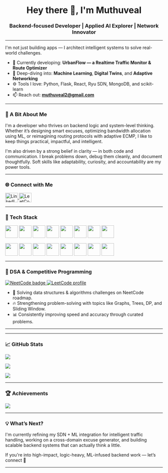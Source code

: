 <h1 align="center">Hey there 👋, I'm Muthuveal</h1>
<h3 align="center">Backend-focused Developer | Applied AI Explorer | Network Innovator</h3>


---

 I'm not just building apps — I architect intelligent systems to solve real-world challenges.

- 🔬 Currently developing: **UrbanFlow — a Realtime Traffic Monitor & Route Optimizer**  
- 🧠 Deep-diving into: **Machine Learning**, **Digital Twins**, and **Adaptive Networking**
- ⚙️ Tools I love: Python, Flask, React, Ryu SDN, MongoDB, and scikit-learn
- 📫 Reach out: **muthuveal2@gmail.com**

---

### 🧭 A Bit About Me

I'm a developer who thrives on backend logic and system-level thinking. Whether it’s designing smart excuses, optimizing bandwidth allocation using ML, or reimagining routing protocols with adaptive ECMP, I like to keep things practical, impactful, and intelligent.

I'm also driven by a strong belief in clarity — in both code and communication. I break problems down, debug them cleanly, and document thoughtfully. Soft skills like adaptability, curiosity, and accountability are my power tools.

---

### 🌐 Connect with Me

<p align="left">
  <a href="https://www.linkedin.com/in/muthuveal-v-a57b612a9" target="blank">
    <img align="center" src="https://raw.githubusercontent.com/rahuldkjain/github-profile-readme-generator/master/src/images/icons/Social/linked-in-alt.svg" alt="LinkedIn" height="30" width="40" />
  </a>
  <a href="https://www.leetcode.com/muthuveal_v" target="blank">
    <img align="center" src="https://raw.githubusercontent.com/rahuldkjain/github-profile-readme-generator/master/src/images/icons/Social/leet-code.svg" alt="LeetCode" height="30" width="40" />
  </a>
</p>

---

### 🧰 Tech Stack

<!-- Languages & Frameworks -->
<p align="left">
  <img src="https://cdn.jsdelivr.net/gh/devicons/devicon/icons/python/python-original.svg" width="40" height="40"/>
   <img src="https://cdn.jsdelivr.net/gh/devicons/devicon/icons/flask/flask-original.svg" width="40" height="40"/>
  <img src="https://cdn.jsdelivr.net/gh/devicons/devicon/icons/html5/html5-original.svg" width="40" height="40"/>
  <img src="https://cdn.jsdelivr.net/gh/devicons/devicon/icons/css3/css3-original.svg" width="40" height="40"/>
  <img src="https://cdn.jsdelivr.net/gh/devicons/devicon/icons/javascript/javascript-original.svg" width="40" height="40"/>
  <img src="https://cdn.jsdelivr.net/gh/devicons/devicon/icons/react/react-original.svg" width="40" height="40"/>
  <img src="https://cdn.jsdelivr.net/gh/devicons/devicon/icons/nodejs/nodejs-original.svg" width="40" height="40"/>
  <img src="https://cdn.jsdelivr.net/gh/devicons/devicon/icons/express/express-original.svg" width="40" height="40"/>
  
</p>

<!-- Databases, AI, Tools -->
<p align="left">
  <img src="https://cdn.jsdelivr.net/gh/devicons/devicon/icons/mongodb/mongodb-original.svg" width="40" height="40"/>
  <img src="https://cdn.jsdelivr.net/gh/devicons/devicon/icons/mysql/mysql-original.svg" width="40" height="40"/>
  <img src="https://cdn.jsdelivr.net/gh/devicons/devicon/icons/pandas/pandas-original.svg" width="40" height="40"/>
  <img src="https://www.vectorlogo.zone/logos/scikit_learn/scikit_learn-icon.svg" width="40" height="40"/>
  <img src="https://cdn.jsdelivr.net/gh/devicons/devicon/icons/tensorflow/tensorflow-original.svg" width="40" height="40"/>
  <img src="https://www.vectorlogo.zone/logos/pytorch/pytorch-icon.svg" width="40" height="40"/>
  <img src="https://cdn.jsdelivr.net/gh/devicons/devicon/icons/cplusplus/cplusplus-original.svg" width="40" height="40"/>
  <img src="https://cdn.jsdelivr.net/gh/devicons/devicon/icons/java/java-original.svg" width="40" height="40"/>
</p>

---

### 🧠 DSA & Competitive Programming

<p align="left">
  <a href="https://neetcode.io/practice" target="_blank">
    <img src="https://img.shields.io/badge/NeetCode-DSA%20Practitioner-orange?style=for-the-badge&logo=leetcode&logoColor=white" alt="NeetCode badge" />
  </a>
  <a href="https://leetcode.com/muthuveal_v/" target="_blank">
    <img src="https://img.shields.io/badge/LeetCode-muthuveal__v-blue?style=for-the-badge&logo=leetcode&logoColor=white" alt="LeetCode profile" />
  </a>
</p>

- 🧩 Solving data structures & algorithms challenges on NeetCode roadmap.
- 🔥 Strengthening problem-solving with topics like Graphs, Trees, DP, and Sliding Window.
- 📊 Consistently improving speed and accuracy through curated problems.

---

---


### 📈 GitHub Stats

<p align="left">
  <img src="https://github-readme-stats.vercel.app/api/top-langs/?username=muthu-py&layout=compact&theme=tokyonight" />
</p>

<p align="left">
  <img src="https://github-readme-stats.vercel.app/api?username=muthu-py&show_icons=true&theme=tokyonight" />
</p>

<p align="left">
  <img src="https://github-readme-streak-stats.herokuapp.com/?user=muthu-py&theme=tokyonight" />
</p>

---

### 🏆 Achievements

<p align="left">
  <img src="https://github-profile-trophy.vercel.app/?username=muthu-py&theme=onedark&margin-w=15&margin-h=15" />
</p>

---

### 💡 What’s Next?

I'm currently refining my SDN + ML integration for intelligent traffic handling, working on a cross-domain excuse generator, and building scalable backend systems that can actually think a little.

If you're into high-impact, logic-heavy, ML-infused backend work — let’s connect 🚀

---

